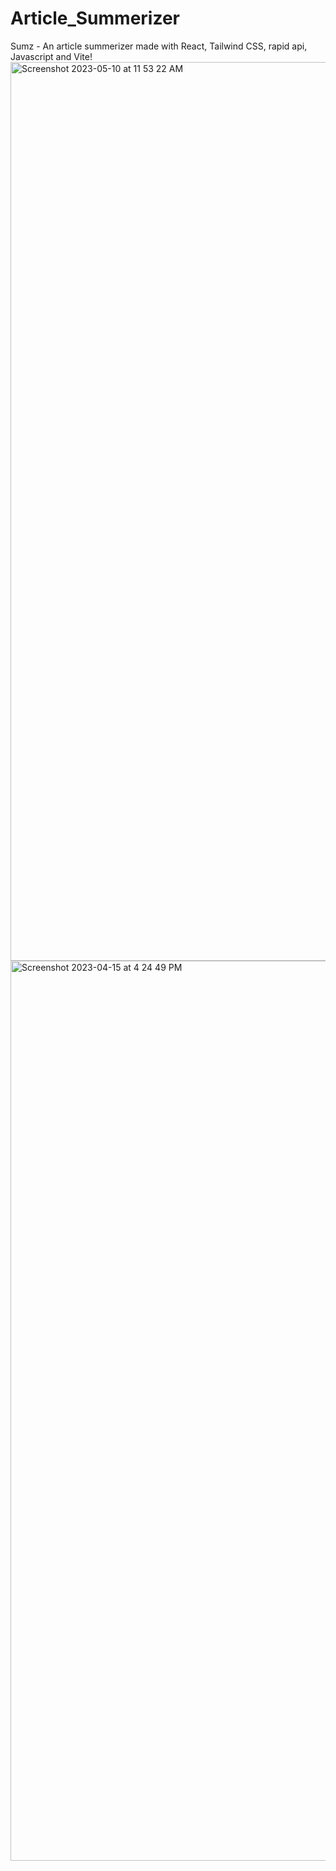 # Article_Summerizer
Sumz - An article summerizer made with React, Tailwind CSS, rapid api, Javascript and Vite!
<img width="1438" alt="Screenshot 2023-05-10 at 11 53 22 AM" src="https://github.com/shades888/Article_Summerizer/assets/6867600/b64d3a04-a226-4f8c-a715-52df4f2d9a97">
<img width="1440" alt="Screenshot 2023-04-15 at 4 24 49 PM" src="https://github.com/shades888/Article_Summerizer/assets/6867600/a88e28b3-b144-45e4-9314-3fb3ef3a1d34">
